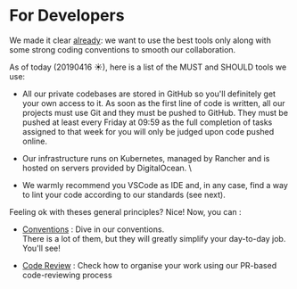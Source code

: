 
# For Developers

We made it clear [already](/nextmoov): we want to use the best tools only along with some strong coding conventions to smooth our collaboration.

As of today (20190416 ☀), here is a list of the MUST and SHOULD tools we use:

*   All our private codebases are stored in GitHub so you'll definitely get your own access to it. As soon as the first line of code is written, all our projects must use Git and they must be pushed to GitHub. They must be pushed at least every Friday at 09:59 as the full completion of tasks assigned to that week for you will only be judged upon code pushed online.

*   Our infrastructure runs on Kubernetes, managed by Rancher and is hosted on servers provided by DigitalOcean.  \

*   We warmly recommend you VSCode as IDE and, in any case, find a way to lint your code according to our standards (see next).

Feeling ok with theses general principles? Nice!
Now, you can :

- [Conventions](./Conventions.md) : Dive in our conventions.\
There is a lot of them, but they will greatly simplify your day-to-day job. You'll see!

- [Code Review](./CodeReview.md) : Check how to organise your work using our PR-based code-reviewing process
